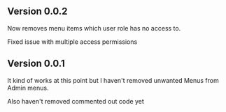 ## Version 0.0.2

Now removes menu items which user role has no access to.

Fixed issue with multiple access permissions

## Version 0.0.1

It kind of works at this point but I haven't removed unwanted Menus from Admin menus.

Also haven't removed commented out code yet
